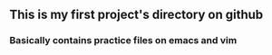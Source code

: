 ## This is my first project's directory on github

### Basically contains practice files on emacs and vim

